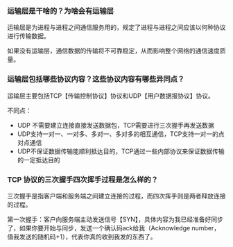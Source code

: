 ### 运输层是干啥的？为啥会有运输层

运输层是为进程与进程之间通信服务用的，规定了进程与进程之间应该以何种协议进行传输数据。

如果没有运输层，通信数据的传输将不可靠稳定，从而影响整个网络的通信速度质量。

### 运输层包括哪些协议内容？这些协议内容有哪些异同点？

运输层主要包括TCP【传输控制协议】协议和UDP【用户数据报协议】协议。

不同点：

- UDP 不需要建立连接直接发送数据包，TCP需要进行三次握手再发送数据
- UDP支持一对一、一对多、多对一、多对多的相互通信，TCP支持一对一的点对点通信
- UDP不保证数据传输能顺利抵达目的，TCP通过一些内部协议来保证数据传输的一定抵达目的

### TCP 协议的三次握手四次挥手过程是怎么样的？

三次握手是指客户端和服务端之间建立连接的过程，而四次挥手则是两者释放连接的过程。



第一次握手：客户向服务端主动发送信号【SYN】，具体内容为我已经准备好同步了，如果你要开始与同步，发送一个确认码ack给我（Acknowledge number，值我发送的随机码+1），代表你真的收到我发的东西了。